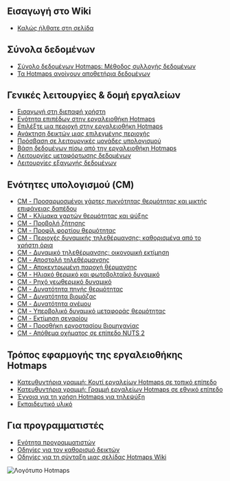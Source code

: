 <h2>Εισαγωγή στο Wiki</h2><ul><li> <a href="Home">Καλώς ήλθατε στη σελίδα</a></li></ul><h2> Σύνολα δεδομένων</h2><ul><li> <a href="Hotmaps-data-set-method-of-data-collection">Σύνολο δεδομένων Hotmaps: Μέθοδος συλλογής δεδομένων</a></li><li> <a href="Hotmaps-open-data-repositories">Τα Hotmaps ανοίγουν αποθετήρια δεδομένων</a></li></ul><h2> Γενικές λειτουργίες &amp; δομή εργαλείων</h2><ul><li> <a href="Introduction-to-user-interface">Εισαγωγή στη διεπαφή χρήστη</a></li><li> <a href="Layers-section-in-the-Hotmaps-toolbox">Ενότητα επιπέδων στην εργαλειοθήκη Hotmaps</a></li><li> <a href="Select-a-region-in-the-Hotmaps-toolbox">Επιλέξτε μια περιοχή στην εργαλειοθήκη Hotmaps</a></li><li> <a href="Retrieve-indicators-of-a-selected-area">Ανάκτηση δεικτών μιας επιλεγμένης περιοχής</a></li><li> <a href="Access-to-calculation-modules">Πρόσβαση σε λειτουργικές μονάδες υπολογισμού</a></li><li> <a href="Database-behind-the-Hotmaps-toolbox">Βάση δεδομένων πίσω από την εργαλειοθήκη Hotmaps</a></li><li> <a href="Data-upload-functionalities">Λειτουργίες μεταφόρτωσης δεδομένων</a></li><li> <a href="Data-export-functionalities">Λειτουργίες εξαγωγής δεδομένων</a></li></ul><h2> Ενότητες υπολογισμού (CM)</h2><ul><li> <a href="CM-Customized-heat-and-floor-area-density-maps">CM - Προσαρμοσμένοι χάρτες πυκνότητας θερμότητας και μικτής επιφάνειας δαπέδου</a></li><li> <a href="CM-Scale-heat-and-cool-density-maps">CM - Κλίμακα χαρτών θερμότητας και ψύξης</a></li><li> <a href="CM-Demand-projection">CM - Προβολή ζήτησης</a></li><li> <a href="CM-Heat-load-profiles">CM - Προφίλ φορτίου θερμότητας</a></li><li> <a href="CM-District-heating-potential-areas-user-defined-thresholds">CM - Περιοχές δυναμικής τηλεθέρμανσης: καθορισμένα από το χρήστη όρια</a></li><li> <a href="CM-District-heating-potential-economic-assessment">CM - Δυναμικό τηλεθέρμανσης: οικονομική εκτίμηση</a></li><li> <a href="CM-District-heating-supply-dispatch">CM - Αποστολή τηλεθέρμανσης</a></li><li> <a href="CM-Decentral-heating-supply">CM - Αποκεντρωμένη παροχή θέρμανσης</a></li><li> <a href="CM-Solar-thermal-and-PV-potential">CM - Ηλιακό θερμικό και φωτοβολταϊκό δυναμικό</a></li><li> <a href="CM-Shallow-geothermal-potential">CM - Ρηχό γεωθερμικό δυναμικό</a></li><li> <a href="CM-Heat-source-potential">CM - Δυνατότητα πηγής θερμότητας</a></li><li> <a href="CM-Biomass-potential">CM - Δυνατότητα βιομάζας</a></li><li> <a href="CM-Wind-potential">CM - Δυνατότητα ανέμου</a></li><li> <a href="CM-Excess-heat-transport-potential">CM - Υπερβολικό δυναμικό μεταφοράς θερμότητας</a></li><li> <a href="CM-Scenario-assessment">CM - Εκτίμηση σεναρίου</a></li><li> <a href="CM-Add-industry-plant">CM - Προσθήκη εργοστασίου βιομηχανίας</a></li><li> <a href="CM-Vehicle-stock-at-NUTS-2-level">CM - Απόθεμα οχήματος σε επίπεδο NUTS 2</a></li></ul><h2> Τρόπος εφαρμογής της εργαλειοθήκης Hotmaps</h2><ul><li> <a href="guide-local-and-municipal-levels">Κατευθυντήρια γραμμή: Κουτί εργαλείων Hotmaps σε τοπικό επίπεδο</a></li><li> <a href="guide-national-level-comprehensive-assessment-eed">Κατευθυντήρια γραμμή: Γραμμή εργαλείων Hotmaps σε εθνικό επίπεδο</a></li><li> <a href="District-Cooling">Έννοια για τη χρήση Hotmaps για τηλεψύξη</a></li><li> <a href="training-material">Εκπαιδευτικό υλικό</a></li></ul><h2> Για προγραμματιστές</h2><ul><li> <a href="Developers">Ενότητα προγραμματιστών</a></li><li> <a href="Guidelines-for-defining-indicators">Οδηγίες για τον καθορισμό δεικτών</a></li><li> <a href="Guidelines-for-writing-a-Hotmaps-Wiki-page">Οδηγίες για τη σύνταξη μιας σελίδας Hotmaps Wiki</a></li></ul><img alt="Λογότυπο Hotmaps" src="https://www.hotmaps-project.eu/wp-content/uploads/2017/02/logo.svg"/>